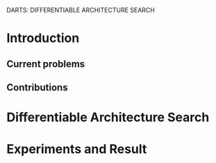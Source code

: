 DARTS: DIFFERENTIABLE ARCHITECTURE SEARCH

# Introduction

## Current problems



## Contributions





# Differentiable Architecture Search



# Experiments and Result